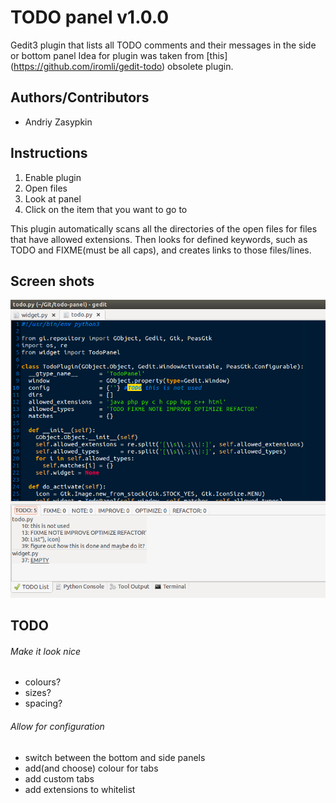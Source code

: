 # TODO panel v1.0.0
Gedit3 plugin that lists all TODO comments and their messages in the side or
bottom panel
Idea for plugin was taken from [this] (https://github.com/iromli/gedit-todo)
obsolete plugin.

## Authors/Contributors
- Andriy Zasypkin

## Instructions
1. Enable plugin
2. Open files
3. Look at panel
4. Click on the item that you want to go to

This plugin automatically scans all the directories of the open files
for files that have allowed extensions. Then looks for defined keywords,
such as TODO and FIXME(must be all caps), and creates links to those
files/lines.

## Screen shots
![Image of panal](/screenshots/1.png?raw=true "1")

## TODO

###### Make it look nice
- colours?
- sizes?
- spacing?

###### Allow for configuration
- switch between the bottom and side panels
- add(and choose) colour for tabs
- add custom tabs
- add extensions to whitelist
